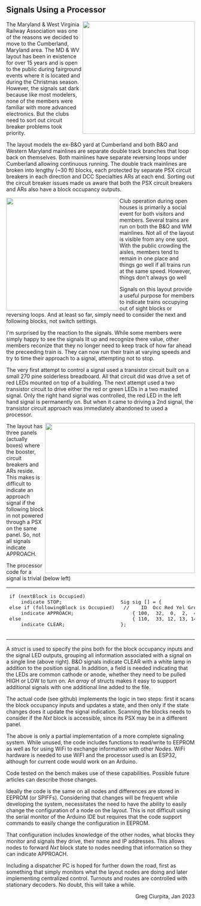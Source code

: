 ## Signals Using a Processor

<img src=https://i.imgur.com/8it9OpB.jpg height=300 align=right>

The Maryland & West Virginia Railway Association was one of the reasons
we decided to move to the Cumberland, Maryland area.
The MD & WV layout has been in existence for over 15 years and
is open to the public during fairground events where it is located and
during the Christmas season.
However, the signals sat dark because like most modelers,
none of the members were familiar with more advanced electronics.
But the clubs need to sort out circuit breaker problems took priority.

The layout models the ex-B&O yard at Cumberland and
both B&O and Western Maryland mainlines are separate double track branches
that loop back on themselves.
Both mainlines have separate reversing loops under Cumberland
allowing continuous running.
The double track mainlines are broken into lengthy (~30 ft) blocks,
each protected by separate PSX circuit breakers in each direction and
DCC Specialties ARs at each end.
Sorting out the circuit breaker issues made us aware
that both the PSX circuit breakers and ARs
also have a block occupancy outputs.

<img src=https://i.imgur.com/ardpkgI.jpg height=300 align=left>

Club operation during open houses is primarily a social event
for both visitors and members.
Several trains are run on both the B&O and WM mainlines.
Not all of the layout is visible from any one spot.
With the public crowding the aisles, members tend to remain in one place
and things go well if all trains run at the same speed.
However, things don't always go well

Signals on this layout provide a useful purpose for members
to indicate trains occupying out of sight blocks or reversing loops.
And at least so far, simply need to consider the next and following blocks,
not switch settings.

I'm surprised by the reaction to the signals.
While some members were simply happy to see the signals lit up and
recognize there value,
other members reconize that they no longer need to
keep track of how far ahead the preceeding train is.
They can now run their train at varying speeds and
try to time their approach to a signal,
attempting not to stop.

The very first attempt to control a signal
used a transistor circuit built on a small 270 pine solderless breadboard.
All that circuit did was drive a set of red LEDs
mounted on top of a building.
The next attempt used a two transistor circuit to
drive either the red or green LEDs in a two masted signal.
Only the right hand signal was controlled,
the red LED in the left hand signal is permanently on.
But when it came to driving a 2nd signal,
the transistor circuit approach was immediately abandoned
to used a processor.

<img src=https://i.imgur.com/noP1Xoq.jpg width=400 align=right>
The layout has three panels (actually boxes) 
where the booster, circuit breakers and ARs reside.
This makes is difficult to indicate an approach signal
if the following block in not powered through a PSX on the same panel.
So, not all signals indicate APPROACH.

The processor code for a signal is trivial (below left)
 <table align=center width=100%> <tr>
   <td> <pre>
if (nextBlock is Occupied)
    indicate STOP;
else if (followingBlock is Occupied)
    indicate APPROACH;
else
    indicate CLEAR;
   <td> <pre>
Sig sig [] = {
 //    ID  Occ Red Yel Grn Whi  On   Nxt
    { 100,  32,  0,  2,  4,  5, HIGH },
    { 110,  33, 12, 13, 14, 15, LOW, 32  },
};
</table>

A <i>struct</i> is used to specify the pins
both for the block occupancy inputs and the signal LED outputs,
grouping all information associated with a signal
on a single line (above right).
B&O signals indicate CLEAR with a white lamp in addition to the position signal.
In addition, a field is needed
indicating that the LEDs are common cathode or anode,
whether they need to be pulled HIGH or LOW to turn on.
An <i>array</i> of structs makes it easy to support additional signals
with one additional line added to the file.

The actual code (see github)
implements the logic in two steps:
first it scans the block occupancy inputs and updates a state, and
then only if the state changes does it update the signal indication.
Scanning the blocks needs to consider if the <i>Nxt</i> block is accessible,
since its PSX may be in a different panel.

The above is only a partial implementation
of a more complete signaling system.
While unused, the code includes functions to read/write to EEPROM
as well as for using WiFi to exchange information with other <i>Nodes</i>.
WiFi hardware is needed to use WiFI and the processor used is an ESP32,
although for current code would work on an Arduino.

Code tested on the bench makes use of these capabilities.
Possible future articles can describe those changes.

Ideally the code is the same on all nodes and
differences are stored in EEPROM (or SPIFFs).
Considering that changes will be frequent while developing the system,
necessitates the need to have the ability
to easily change the configuration of a node on the layout.
This is not difficult using the serial monitor of the Arduino IDE
but requires that the code support commands to easily change
the configuration in EEPROM.

That configuration includes knowledge of the other nodes,
what blocks they monitor and signals they drive,
their name and IP addresses.
This allows nodes to forward <i>Nxt</i> block state to nodes
needing that information so they can indicate APPROACH.

Including a dispatcher PC is hoped for further down the road,
first as something that simply monitors what the layout nodes are doing and
later implementing centralized control.
Turnouts and routes are controlled with stationary decoders.
No doubt, this will take a while.

<p align=right>
Greg Ciurpita, Jan 2023
